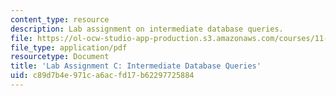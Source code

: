 ```yaml
---
content_type: resource
description: Lab assignment on intermediate database queries.
file: https://ol-ocw-studio-app-production.s3.amazonaws.com/courses/11-208-introduction-to-computers-in-public-management-ii-january-iap-2002/c89d7b4e971ca6acfd17b62297725884_11208labC1.pdf
file_type: application/pdf
resourcetype: Document
title: 'Lab Assignment C: Intermediate Database Queries'
uid: c89d7b4e-971c-a6ac-fd17-b62297725884
---
```

